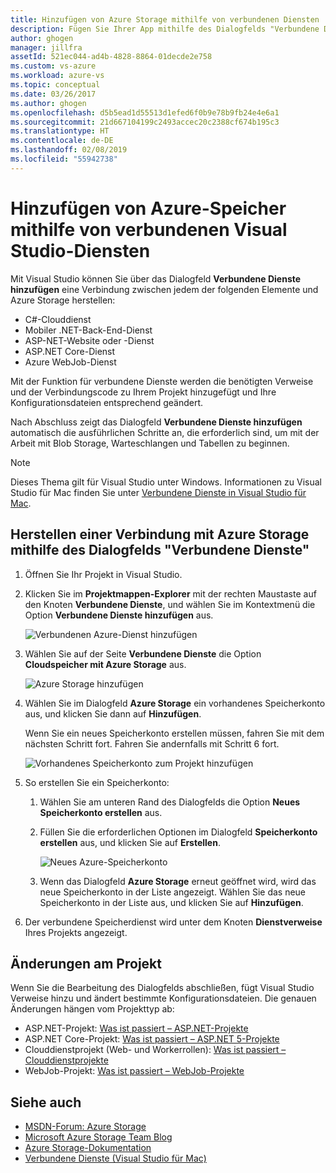 ```yaml
---
title: Hinzufügen von Azure Storage mithilfe von verbundenen Diensten | Microsoft-Dokumentation
description: Fügen Sie Ihrer App mithilfe des Dialogfelds "Verbundene Dienste hinzufügen" in Visual Studio Azure Storage hinzu
author: ghogen
manager: jillfra
assetId: 521ec044-ad4b-4828-8864-01decde2e758
ms.custom: vs-azure
ms.workload: azure-vs
ms.topic: conceptual
ms.date: 03/26/2017
ms.author: ghogen
ms.openlocfilehash: d5b5ead1d55513d1efed6f0b9e78b9fb24e4e6a1
ms.sourcegitcommit: 21d667104199c2493accec20c2388cf674b195c3
ms.translationtype: HT
ms.contentlocale: de-DE
ms.lasthandoff: 02/08/2019
ms.locfileid: "55942738"
---
```

# <a name="adding-azure-storage-by-using-visual-studio-connected-services"></a>Hinzufügen von Azure-Speicher mithilfe von verbundenen Visual Studio-Diensten

Mit Visual Studio können Sie über das Dialogfeld **Verbundene Dienste hinzufügen** eine Verbindung zwischen jedem der folgenden Elemente und Azure Storage herstellen:

- C#-Clouddienst
- Mobiler .NET-Back-End-Dienst
- ASP-NET-Website oder -Dienst
- ASP.NET Core-Dienst
- Azure WebJob-Dienst

Mit der Funktion für verbundene Dienste werden die benötigten Verweise und der Verbindungscode zu Ihrem Projekt hinzugefügt und Ihre Konfigurationsdateien entsprechend geändert.

Nach Abschluss zeigt das Dialogfeld **Verbundene Dienste hinzufügen** automatisch die ausführlichen Schritte an, die erforderlich sind, um mit der Arbeit mit Blob Storage, Warteschlangen und Tabellen zu beginnen.

> [!NOTE]
> Dieses Thema gilt für Visual Studio unter Windows. Informationen zu Visual Studio für Mac finden Sie unter [Verbundene Dienste in Visual Studio für Mac](/visualstudio/mac/connected-services).

## <a name="connect-to-azure-storage-using-the-connected-services-dialog"></a>Herstellen einer Verbindung mit Azure Storage mithilfe des Dialogfelds "Verbundene Dienste"

1. Öffnen Sie Ihr Projekt in Visual Studio.

1. Klicken Sie im **Projektmappen-Explorer** mit der rechten Maustaste auf den Knoten **Verbundene Dienste**, und wählen Sie im Kontextmenü die Option **Verbundene Dienste hinzufügen** aus.

    ![Verbundenen Azure-Dienst hinzufügen](./media/vs-azure-tools-connected-services-storage/IC796702.png)

1. Wählen Sie auf der Seite **Verbundene Dienste** die Option **Cloudspeicher mit Azure Storage** aus.

    ![Azure Storage hinzufügen](./media/vs-azure-tools-connected-services-storage/add-azure-storage.png)

1. Wählen Sie im Dialogfeld **Azure Storage** ein vorhandenes Speicherkonto aus, und klicken Sie dann auf **Hinzufügen**.

    Wenn Sie ein neues Speicherkonto erstellen müssen, fahren Sie mit dem nächsten Schritt fort. Fahren Sie andernfalls mit Schritt 6 fort.

    ![Vorhandenes Speicherkonto zum Projekt hinzufügen](./media/vs-azure-tools-connected-services-storage/select-azure-storage-account.png)

1. So erstellen Sie ein Speicherkonto:

   1. Wählen Sie am unteren Rand des Dialogfelds die Option **Neues Speicherkonto erstellen** aus.

   1. Füllen Sie die erforderlichen Optionen im Dialogfeld **Speicherkonto erstellen** aus, und klicken Sie auf **Erstellen**.

       ![Neues Azure-Speicherkonto](./media/vs-azure-tools-connected-services-storage/create-storage-account.png)

   1. Wenn das Dialogfeld **Azure Storage** erneut geöffnet wird, wird das neue Speicherkonto in der Liste angezeigt. Wählen Sie das neue Speicherkonto in der Liste aus, und klicken Sie auf **Hinzufügen**.

1. Der verbundene Speicherdienst wird unter dem Knoten **Dienstverweise** Ihres Projekts angezeigt.

## <a name="how-your-project-is-modified"></a>Änderungen am Projekt

Wenn Sie die Bearbeitung des Dialogfelds abschließen, fügt Visual Studio Verweise hinzu und ändert bestimmte Konfigurationsdateien. Die genauen Änderungen hängen vom Projekttyp ab:

- ASP.NET-Projekt: [Was ist passiert – ASP.NET-Projekte](http://go.microsoft.com/fwlink/p/?LinkId=513126)
- ASP.NET Core-Projekt: [Was ist passiert – ASP.NET 5-Projekte](http://go.microsoft.com/fwlink/p/?LinkId=513124)
- Clouddienstprojekt (Web- und Workerrollen): [Was ist passiert – Clouddienstprojekte](http://go.microsoft.com/fwlink/p/?LinkId=516965)
- WebJob-Projekt: [Was ist passiert – WebJob-Projekte](/azure/visual-studio/vs-storage-webjobs-what-happened)

## <a name="see-also"></a>Siehe auch

- [MSDN-Forum: Azure Storage](https://social.msdn.microsoft.com/forums/azure/home?forum=windowsazuredata)
- [Microsoft Azure Storage Team Blog](http://blogs.msdn.com/b/windowsazurestorage/)
- [Azure Storage-Dokumentation](https://docs.microsoft.com/azure/storage/)
- [Verbundene Dienste (Visual Studio für Mac)](/visualstudio/mac/connected-services)
